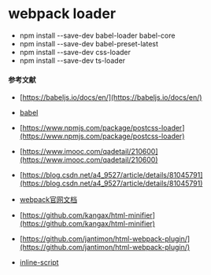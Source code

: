 # webpack loader

- npm install --save-dev babel-loader babel-core
- npm install --save-dev babel-preset-latest
- npm install --save-dev css-loader
- npm install --save-dev ts-loader

#### 参考文献
- [https://babeljs.io/docs/en/](https://babeljs.io/docs/en/)
- [babel](https://www.npmjs.com/package/babel-loader)
- [https://www.npmjs.com/package/postcss-loader](https://www.npmjs.com/package/postcss-loader)


- [https://www.imooc.com/qadetail/210600](https://www.imooc.com/qadetail/210600)
- [https://blog.csdn.net/a4_9527/article/details/81045791](https://blog.csdn.net/a4_9527/article/details/81045791)
- [webpack官网文档](https://webpack.js.org/concepts/entry-points/)
- [https://github.com/kangax/html-minifier](https://github.com/kangax/html-minifier)
- [https://github.com/jantimon/html-webpack-plugin/](https://github.com/jantimon/html-webpack-plugin/)
- [inline-script](https://github.com/jantimon/html-webpack-plugin/blob/master/examples/inline/template.pug)